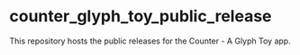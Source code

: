 # counter_glyph_toy_public_release
This repository hosts the public releases for the Counter - A Glyph Toy app.

